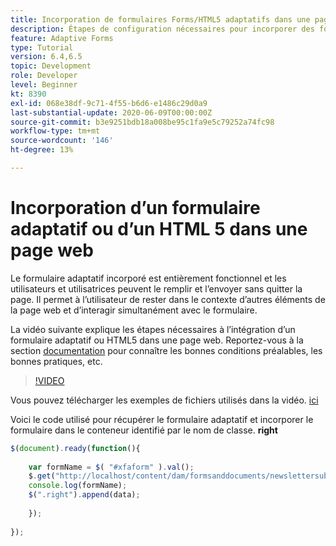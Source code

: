 ```yaml
---
title: Incorporation de formulaires Forms/HTML5 adaptatifs dans une page web
description: Étapes de configuration nécessaires pour incorporer des formulaires Forms adaptatifs ou HTML5 dans une page web non AEM.
feature: Adaptive Forms
type: Tutorial
version: 6.4,6.5
topic: Development
role: Developer
level: Beginner
kt: 8390
exl-id: 068e38df-9c71-4f55-b6d6-e1486c29d0a9
last-substantial-update: 2020-06-09T00:00:00Z
source-git-commit: b3e9251bdb18a008be95c1fa9e5c79252a74fc98
workflow-type: tm+mt
source-wordcount: '146'
ht-degree: 13%

---
```


# Incorporation d’un formulaire adaptatif ou d’un HTML 5 dans une page web

Le formulaire adaptatif incorporé est entièrement fonctionnel et les utilisateurs et utilisatrices peuvent le remplir et l’envoyer sans quitter la page. Il permet à l’utilisateur de rester dans le contexte d’autres éléments de la page web et d’interagir simultanément avec le formulaire.

La vidéo suivante explique les étapes nécessaires à l’intégration d’un formulaire adaptatif ou HTML5 dans une page web.
Reportez-vous à la section [documentation](https://experienceleague.adobe.com/docs/experience-manager-64/forms/adaptive-forms-basic-authoring/embed-adaptive-form-external-web-page.html?lang=en) pour connaître les bonnes conditions préalables, les bonnes pratiques, etc.
>[!VIDEO](https://video.tv.adobe.com/v/335893?quality=12&learn=on)

Vous pouvez télécharger les exemples de fichiers utilisés dans la vidéo. [ici](assets/embedding-af-web-page.zip)

Voici le code utilisé pour récupérer le formulaire adaptatif et incorporer le formulaire dans le conteneur identifié par le nom de classe. **right**

```javascript
$(document).ready(function(){
  
    var formName = $( "#xfaform" ).val();
    $.get("http://localhost/content/dam/formsanddocuments/newslettersubscription/jcr:content?wcmmode=disabled", function(data, status){
    console.log(formName);
    $(".right").append(data);
      
    });
  
});
```
